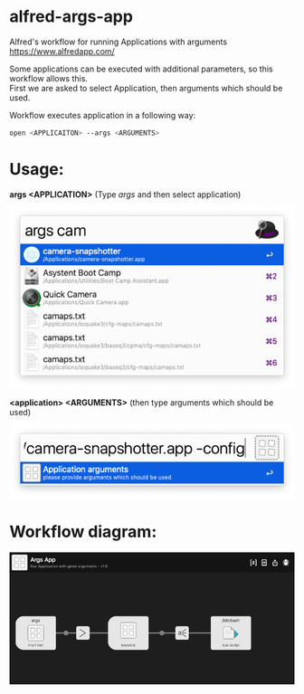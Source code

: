 # alfred-args-app
Alfred's workflow for running Applications with arguments<br />
https://www.alfredapp.com/

Some applications can be executed with additional parameters, so this workflow allows this.<br />
First we are asked to select Application, then arguments which should be used.

Workflow executes application in a following way:
```bash
open <APPLICAITON> --args <ARGUMENTS>
```

# Usage:

**args \<APPLICATION\>**  (Type *args* and then select application)

![Screenshot](screenshot1.png)

**\<application\> \<ARGUMENTS\>** (then type arguments which should be used)

![Screenshot](screenshot2.png)

# Workflow diagram:
![Screenshot](workflow-args-app.png)

